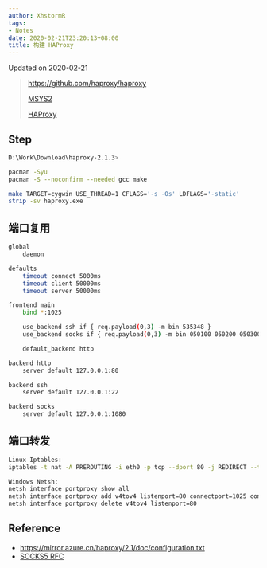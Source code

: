 ```yaml
---
author: XhstormR
tags:
- Notes
date: 2020-02-21T23:20:13+08:00
title: 构建 HAProxy
---
```


<!--more-->

Updated on 2020-02-21

> https://github.com/haproxy/haproxy
>
> [MSYS2](https://mirrors.tuna.tsinghua.edu.cn/msys2/distrib/msys2-x86_64-latest.tar.xz)
>
> [HAProxy](https://mirror.azure.cn/haproxy/2.1/src/haproxy-2.1.3.tar.gz)

## Step
```bash
D:\Work\Download\haproxy-2.1.3>

pacman -Syu
pacman -S --noconfirm --needed gcc make

make TARGET=cygwin USE_THREAD=1 CFLAGS='-s -Os' LDFLAGS='-static'
strip -sv haproxy.exe
```

## 端口复用
```bash
global
    daemon

defaults
    timeout connect 5000ms
    timeout client 50000ms
    timeout server 50000ms

frontend main
    bind *:1025

    use_backend ssh if { req.payload(0,3) -m bin 535348 }
    use_backend socks if { req.payload(0,3) -m bin 050100 050200 050300 }

    default_backend http

backend http
    server default 127.0.0.1:80

backend ssh
    server default 127.0.0.1:22

backend socks
    server default 127.0.0.1:1080
```

## 端口转发
```bash
Linux Iptables:
iptables -t nat -A PREROUTING -i eth0 -p tcp --dport 80 -j REDIRECT --to-port 1025

Windows Netsh:
netsh interface portproxy show all
netsh interface portproxy add v4tov4 listenport=80 connectport=1025 connectaddress=127.0.0.1
netsh interface portproxy delete v4tov4 listenport=80
```

## Reference
* https://mirror.azure.cn/haproxy/2.1/doc/configuration.txt
* [SOCKS5 RFC](https://www.ietf.org/rfc/rfc1928.html)
